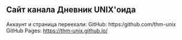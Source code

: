 ## Сайт канала Дневник UNIX'оида

Аккаунт и страница переехали:
GitHub: https:/github.com/thm-unix
GitHub Pages: https://thm-unix.github.io/
